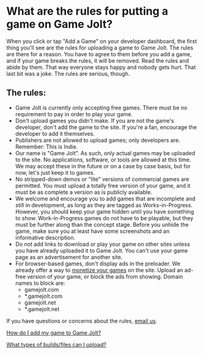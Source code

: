 # What are the rules for putting a game on Game Jolt?

When you click or tap "Add a Game" on your developer dashboard, the first thing you'll see are the rules for uploading a game to Game Jolt. The rules are there for a reason. You have to agree to them before you add a game, and if your game breaks the rules, it will be removed. Read the rules and abide by them. That way everyone stays happy and nobody gets hurt. That last bit was a joke. The rules are serious, though.

## The rules:

- Game Jolt is currently only accepting free games. There must be no requirement to pay in order to play your game. 
- Don't upload games you didn't make. If you are not the game's developer, don't add the game to the site. If you're a fan, encourage the developer to add it themselves. 
- Publishers are not allowed to upload games; only developers are. Remember: This is Indie. 
- Our name is "Game Jolt". As such, only actual games may be uploaded to the site. No applications, software, or tools are allowed at this time. We may accept these in the future or on a case by case basis, but for now, let's just keep it to games. 
- No stripped-down demos or "lite" versions of commercial games are permitted. You must upload a totally free version of your game, and it must be as complete a version as is publicly available. 
- We welcome and encourage you to add games that are incomplete and still in development, as long as they are tagged as Works-in-Progress. However, you should keep your game hidden until you have something to show. Work-in-Progress games do not have to be playable, but they must be further along than the concept stage. Before you unhide the game, make sure you at least have some screenshots and an informative description. 
- Do not add links to download or play your game on other sites unless you have already uploaded it to Game Jolt. You can't use your game page as an advertisement for another site. 
- For browser-based games, don't display ads in the preloader. We already offer a way to [monetize your games](http://gamejolt.com/developers/ad-sharing/) on the site. Upload an ad-free version of your game, or block the ads from showing. Domain names to block are: 
    - gamejolt.com 
    - *.gamejolt.com 
    - gamejolt.net 
    - *.gamejolt.net 

If you have questions or concerns about the rules, [email us](mailto:contact@gamejolt.com). 

[How do I add my game to Game Jolt?](/add-game/index.md)

[What types of builds/files can I upload?](/build-types/index.md)
